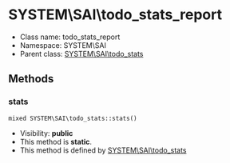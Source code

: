 SYSTEM\SAI\todo_stats_report
===============






* Class name: todo_stats_report
* Namespace: SYSTEM\SAI
* Parent class: [SYSTEM\SAI\todo_stats](SYSTEM-SAI-todo_stats.md)







Methods
-------


### stats

    mixed SYSTEM\SAI\todo_stats::stats()





* Visibility: **public**
* This method is **static**.
* This method is defined by [SYSTEM\SAI\todo_stats](SYSTEM-SAI-todo_stats.md)



